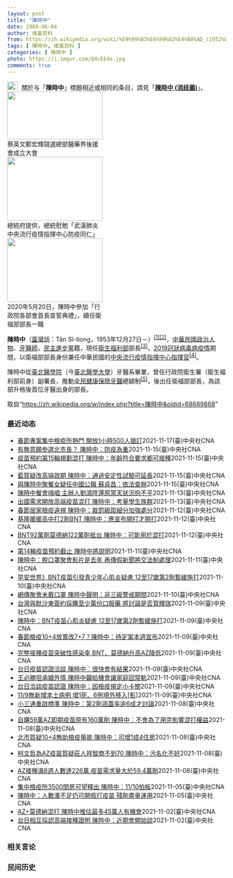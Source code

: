 ```yaml
---
layout: post
title: "陳時中"
date: 1989-06-04
author: 维基百科
from: https://zh.wikipedia.org/wiki/%E9%99%B3%E6%99%82%E4%B8%AD_(1952%E5%B9%B4)
tags: [ 陳時中, 维基百科 ]
categories: [ 陳時中 ]
photo: https://i.imgur.com/Q4cEE4e.jpg
comments: true
---
```

<div class="mw-parser-output"><div id="noteTA-54dafe5e" class="noteTA"><div class="noteTA-group"><div data-noteta-group-source="module" data-noteta-group="Medicine"></div></div></div>
<div role="note" class="hatnote navigation-not-searchable"><a href="/wiki/Wikipedia:%E6%B6%88%E6%AD%A7%E4%B9%89" title="Wikipedia:消歧义"><img alt="Disambig gray.svg" src="//upload.wikimedia.org/wikipedia/commons/thumb/5/5f/Disambig_gray.svg/25px-Disambig_gray.svg.png" decoding="async" width="25" height="19" srcset="//upload.wikimedia.org/wikipedia/commons/thumb/5/5f/Disambig_gray.svg/38px-Disambig_gray.svg.png 1.5x, //upload.wikimedia.org/wikipedia/commons/thumb/5/5f/Disambig_gray.svg/50px-Disambig_gray.svg.png 2x" data-file-width="220" data-file-height="168"></a><style data-mw-deduplicate="TemplateStyles:r67269465">.mw-parser-output .ifmobile>.mobile:nth-child(2n){display:none}</style><span class="ifmobile"><span class="nomobile">&nbsp;&nbsp;</span><span class="mobile"></span></span>關於与「<b>陳時中</b>」標題相近或相同的条目，請見「<b><a href="/wiki/%E9%99%B3%E6%99%82%E4%B8%AD_(%E6%B6%88%E6%AD%A7%E7%BE%A9)" class="mw-disambig" title="陳時中 (消歧義)">陳時中 (消歧義)</a></b>」。</div>

<div class="thumb tright"><div class="thumbinner" style="width:222px;"><a href="/wiki/File:%E9%84%AD%E5%AE%8F%E8%BC%9D%E8%88%87%E9%86%AB%E6%94%BF%E4%BA%BA%E5%A3%AB%E5%90%88%E7%85%A7.jpg" class="image"><img alt="" src="//upload.wikimedia.org/wikipedia/commons/thumb/e/e0/%E9%84%AD%E5%AE%8F%E8%BC%9D%E8%88%87%E9%86%AB%E6%94%BF%E4%BA%BA%E5%A3%AB%E5%90%88%E7%85%A7.jpg/220px-%E9%84%AD%E5%AE%8F%E8%BC%9D%E8%88%87%E9%86%AB%E6%94%BF%E4%BA%BA%E5%A3%AB%E5%90%88%E7%85%A7.jpg" decoding="async" width="220" height="110" class="thumbimage" srcset="//upload.wikimedia.org/wikipedia/commons/thumb/e/e0/%E9%84%AD%E5%AE%8F%E8%BC%9D%E8%88%87%E9%86%AB%E6%94%BF%E4%BA%BA%E5%A3%AB%E5%90%88%E7%85%A7.jpg/330px-%E9%84%AD%E5%AE%8F%E8%BC%9D%E8%88%87%E9%86%AB%E6%94%BF%E4%BA%BA%E5%A3%AB%E5%90%88%E7%85%A7.jpg 1.5x, //upload.wikimedia.org/wikipedia/commons/thumb/e/e0/%E9%84%AD%E5%AE%8F%E8%BC%9D%E8%88%87%E9%86%AB%E6%94%BF%E4%BA%BA%E5%A3%AB%E5%90%88%E7%85%A7.jpg/440px-%E9%84%AD%E5%AE%8F%E8%BC%9D%E8%88%87%E9%86%AB%E6%94%BF%E4%BA%BA%E5%A3%AB%E5%90%88%E7%85%A7.jpg 2x" data-file-width="4160" data-file-height="2080"></a>  <div class="thumbcaption"><div class="magnify"><a href="/wiki/File:%E9%84%AD%E5%AE%8F%E8%BC%9D%E8%88%87%E9%86%AB%E6%94%BF%E4%BA%BA%E5%A3%AB%E5%90%88%E7%85%A7.jpg" class="internal" title="放大"></a></div>蔡英文鄭宏輝競選總部醫藥界後援會成立大會</div></div></div>
<div class="thumb tright"><div class="thumbinner" style="width:222px;"><a href="/wiki/File:02.07_%E7%B8%BD%E7%B5%B1%E6%85%B0%E5%8B%89%E3%80%8C%E5%9A%B4%E9%87%8D%E7%89%B9%E6%AE%8A%E5%82%B3%E6%9F%93%E6%80%A7%E8%82%BA%E7%82%8E%E4%B8%AD%E5%A4%AE%E6%B5%81%E8%A1%8C%E7%96%AB%E6%83%85%E6%8C%87%E6%8F%AE%E4%B8%AD%E5%BF%83%E9%98%B2%E7%96%AB%E5%90%8C%E4%BB%81%E3%80%8D_(49500116692).jpg" class="image"><img alt="" src="//upload.wikimedia.org/wikipedia/commons/thumb/9/95/02.07_%E7%B8%BD%E7%B5%B1%E6%85%B0%E5%8B%89%E3%80%8C%E5%9A%B4%E9%87%8D%E7%89%B9%E6%AE%8A%E5%82%B3%E6%9F%93%E6%80%A7%E8%82%BA%E7%82%8E%E4%B8%AD%E5%A4%AE%E6%B5%81%E8%A1%8C%E7%96%AB%E6%83%85%E6%8C%87%E6%8F%AE%E4%B8%AD%E5%BF%83%E9%98%B2%E7%96%AB%E5%90%8C%E4%BB%81%E3%80%8D_%2849500116692%29.jpg/220px-02.07_%E7%B8%BD%E7%B5%B1%E6%85%B0%E5%8B%89%E3%80%8C%E5%9A%B4%E9%87%8D%E7%89%B9%E6%AE%8A%E5%82%B3%E6%9F%93%E6%80%A7%E8%82%BA%E7%82%8E%E4%B8%AD%E5%A4%AE%E6%B5%81%E8%A1%8C%E7%96%AB%E6%83%85%E6%8C%87%E6%8F%AE%E4%B8%AD%E5%BF%83%E9%98%B2%E7%96%AB%E5%90%8C%E4%BB%81%E3%80%8D_%2849500116692%29.jpg" decoding="async" width="220" height="147" class="thumbimage" srcset="//upload.wikimedia.org/wikipedia/commons/thumb/9/95/02.07_%E7%B8%BD%E7%B5%B1%E6%85%B0%E5%8B%89%E3%80%8C%E5%9A%B4%E9%87%8D%E7%89%B9%E6%AE%8A%E5%82%B3%E6%9F%93%E6%80%A7%E8%82%BA%E7%82%8E%E4%B8%AD%E5%A4%AE%E6%B5%81%E8%A1%8C%E7%96%AB%E6%83%85%E6%8C%87%E6%8F%AE%E4%B8%AD%E5%BF%83%E9%98%B2%E7%96%AB%E5%90%8C%E4%BB%81%E3%80%8D_%2849500116692%29.jpg/330px-02.07_%E7%B8%BD%E7%B5%B1%E6%85%B0%E5%8B%89%E3%80%8C%E5%9A%B4%E9%87%8D%E7%89%B9%E6%AE%8A%E5%82%B3%E6%9F%93%E6%80%A7%E8%82%BA%E7%82%8E%E4%B8%AD%E5%A4%AE%E6%B5%81%E8%A1%8C%E7%96%AB%E6%83%85%E6%8C%87%E6%8F%AE%E4%B8%AD%E5%BF%83%E9%98%B2%E7%96%AB%E5%90%8C%E4%BB%81%E3%80%8D_%2849500116692%29.jpg 1.5x, //upload.wikimedia.org/wikipedia/commons/thumb/9/95/02.07_%E7%B8%BD%E7%B5%B1%E6%85%B0%E5%8B%89%E3%80%8C%E5%9A%B4%E9%87%8D%E7%89%B9%E6%AE%8A%E5%82%B3%E6%9F%93%E6%80%A7%E8%82%BA%E7%82%8E%E4%B8%AD%E5%A4%AE%E6%B5%81%E8%A1%8C%E7%96%AB%E6%83%85%E6%8C%87%E6%8F%AE%E4%B8%AD%E5%BF%83%E9%98%B2%E7%96%AB%E5%90%8C%E4%BB%81%E3%80%8D_%2849500116692%29.jpg/440px-02.07_%E7%B8%BD%E7%B5%B1%E6%85%B0%E5%8B%89%E3%80%8C%E5%9A%B4%E9%87%8D%E7%89%B9%E6%AE%8A%E5%82%B3%E6%9F%93%E6%80%A7%E8%82%BA%E7%82%8E%E4%B8%AD%E5%A4%AE%E6%B5%81%E8%A1%8C%E7%96%AB%E6%83%85%E6%8C%87%E6%8F%AE%E4%B8%AD%E5%BF%83%E9%98%B2%E7%96%AB%E5%90%8C%E4%BB%81%E3%80%8D_%2849500116692%29.jpg 2x" data-file-width="2048" data-file-height="1365"></a>  <div class="thumbcaption"><div class="magnify"><a href="/wiki/File:02.07_%E7%B8%BD%E7%B5%B1%E6%85%B0%E5%8B%89%E3%80%8C%E5%9A%B4%E9%87%8D%E7%89%B9%E6%AE%8A%E5%82%B3%E6%9F%93%E6%80%A7%E8%82%BA%E7%82%8E%E4%B8%AD%E5%A4%AE%E6%B5%81%E8%A1%8C%E7%96%AB%E6%83%85%E6%8C%87%E6%8F%AE%E4%B8%AD%E5%BF%83%E9%98%B2%E7%96%AB%E5%90%8C%E4%BB%81%E3%80%8D_(49500116692).jpg" class="internal" title="放大"></a></div>總統府提供，總統慰勉「武漢肺炎中央流行疫情指揮中心防疫同仁」</div></div></div>
<div class="thumb tright"><div class="thumbinner" style="width:222px;"><a href="/wiki/File:05.20_%E7%B8%BD%E7%B5%B1%E4%B8%BB%E6%8C%81%E3%80%8C%E8%A1%8C%E6%94%BF%E9%99%A2%E5%89%AF%E9%99%A2%E9%95%B7%E6%9A%A8%E5%90%84%E9%83%A8%E6%9C%83%E9%A6%96%E9%95%B7%E5%AE%A3%E8%AA%93%E5%85%B8%E7%A6%AE%E3%80%8D-%E9%99%B3%E6%99%82%E4%B8%AD.jpg" class="image"><img alt="" src="//upload.wikimedia.org/wikipedia/commons/thumb/a/aa/05.20_%E7%B8%BD%E7%B5%B1%E4%B8%BB%E6%8C%81%E3%80%8C%E8%A1%8C%E6%94%BF%E9%99%A2%E5%89%AF%E9%99%A2%E9%95%B7%E6%9A%A8%E5%90%84%E9%83%A8%E6%9C%83%E9%A6%96%E9%95%B7%E5%AE%A3%E8%AA%93%E5%85%B8%E7%A6%AE%E3%80%8D-%E9%99%B3%E6%99%82%E4%B8%AD.jpg/220px-05.20_%E7%B8%BD%E7%B5%B1%E4%B8%BB%E6%8C%81%E3%80%8C%E8%A1%8C%E6%94%BF%E9%99%A2%E5%89%AF%E9%99%A2%E9%95%B7%E6%9A%A8%E5%90%84%E9%83%A8%E6%9C%83%E9%A6%96%E9%95%B7%E5%AE%A3%E8%AA%93%E5%85%B8%E7%A6%AE%E3%80%8D-%E9%99%B3%E6%99%82%E4%B8%AD.jpg" decoding="async" width="220" height="147" class="thumbimage" srcset="//upload.wikimedia.org/wikipedia/commons/thumb/a/aa/05.20_%E7%B8%BD%E7%B5%B1%E4%B8%BB%E6%8C%81%E3%80%8C%E8%A1%8C%E6%94%BF%E9%99%A2%E5%89%AF%E9%99%A2%E9%95%B7%E6%9A%A8%E5%90%84%E9%83%A8%E6%9C%83%E9%A6%96%E9%95%B7%E5%AE%A3%E8%AA%93%E5%85%B8%E7%A6%AE%E3%80%8D-%E9%99%B3%E6%99%82%E4%B8%AD.jpg/330px-05.20_%E7%B8%BD%E7%B5%B1%E4%B8%BB%E6%8C%81%E3%80%8C%E8%A1%8C%E6%94%BF%E9%99%A2%E5%89%AF%E9%99%A2%E9%95%B7%E6%9A%A8%E5%90%84%E9%83%A8%E6%9C%83%E9%A6%96%E9%95%B7%E5%AE%A3%E8%AA%93%E5%85%B8%E7%A6%AE%E3%80%8D-%E9%99%B3%E6%99%82%E4%B8%AD.jpg 1.5x, //upload.wikimedia.org/wikipedia/commons/thumb/a/aa/05.20_%E7%B8%BD%E7%B5%B1%E4%B8%BB%E6%8C%81%E3%80%8C%E8%A1%8C%E6%94%BF%E9%99%A2%E5%89%AF%E9%99%A2%E9%95%B7%E6%9A%A8%E5%90%84%E9%83%A8%E6%9C%83%E9%A6%96%E9%95%B7%E5%AE%A3%E8%AA%93%E5%85%B8%E7%A6%AE%E3%80%8D-%E9%99%B3%E6%99%82%E4%B8%AD.jpg/440px-05.20_%E7%B8%BD%E7%B5%B1%E4%B8%BB%E6%8C%81%E3%80%8C%E8%A1%8C%E6%94%BF%E9%99%A2%E5%89%AF%E9%99%A2%E9%95%B7%E6%9A%A8%E5%90%84%E9%83%A8%E6%9C%83%E9%A6%96%E9%95%B7%E5%AE%A3%E8%AA%93%E5%85%B8%E7%A6%AE%E3%80%8D-%E9%99%B3%E6%99%82%E4%B8%AD.jpg 2x" data-file-width="2508" data-file-height="1672"></a>  <div class="thumbcaption"><div class="magnify"><a href="/wiki/File:05.20_%E7%B8%BD%E7%B5%B1%E4%B8%BB%E6%8C%81%E3%80%8C%E8%A1%8C%E6%94%BF%E9%99%A2%E5%89%AF%E9%99%A2%E9%95%B7%E6%9A%A8%E5%90%84%E9%83%A8%E6%9C%83%E9%A6%96%E9%95%B7%E5%AE%A3%E8%AA%93%E5%85%B8%E7%A6%AE%E3%80%8D-%E9%99%B3%E6%99%82%E4%B8%AD.jpg" class="internal" title="放大"></a></div>2020年5月20日，陳時中參加「行政院各部會首長宣誓典禮」，續任衛福部部長一職</div></div></div>
<p><b>陳時中</b>（<a href="/wiki/%E8%87%BA%E7%81%A3%E8%A9%B1" title="臺灣話">臺灣話</a>：<span lang="nan"><style data-mw-deduplicate="TemplateStyles:r58929728">.mw-parser-output .sans-serif{font-family:-apple-system,BlinkMacSystemFont,"Segoe UI",Roboto,Lato,"Helvetica Neue",Helvetica,Arial,sans-serif}</style><span class="sans-serif"><span lang="nan">Tân Sî-tiong</span></span></span>，1953年12月27日<span class="useeditintro" title="Template:BLP editintro">－</span>）<sup id="cite_ref-1" class="reference"><a href="#cite_note-1">[1]</a></sup><sup id="cite_ref-2" class="reference"><a href="#cite_note-2">[2]</a></sup>，<a href="/wiki/%E4%B8%AD%E8%8F%AF%E6%B0%91%E5%9C%8B" title="中華民國">中華民國</a><a href="/wiki/%E6%94%BF%E6%B2%BB%E4%BA%BA%E7%89%A9" title="政治人物">政治人物</a>、<a href="/wiki/%E7%89%99%E9%86%AB%E5%B8%AB" class="mw-redirect" title="牙醫師">牙醫師</a>，<a href="/wiki/%E6%B0%91%E4%B8%BB%E9%80%B2%E6%AD%A5%E9%BB%A8" title="民主進步黨">民主進步黨</a>籍，現任<a href="/wiki/%E4%B8%AD%E8%8F%AF%E6%B0%91%E5%9C%8B%E8%A1%9B%E7%94%9F%E7%A6%8F%E5%88%A9%E9%83%A8" title="中華民國衛生福利部">衛生福利部</a>部長<sup id="cite_ref-3" class="reference"><a href="#cite_note-3">[3]</a></sup>，<a href="/wiki/2019%E5%86%A0%E7%8B%80%E7%97%85%E6%AF%92%E7%97%85%E8%87%BA%E7%81%A3%E7%96%AB%E6%83%85" title="2019冠狀病毒病臺灣疫情">2019冠狀病毒病疫情</a>期間，以衛福部部長身份兼任中華民國的<a href="/wiki/%E5%9C%8B%E5%AE%B6%E8%A1%9B%E7%94%9F%E6%8C%87%E6%8F%AE%E4%B8%AD%E5%BF%83%E4%B8%AD%E5%A4%AE%E6%B5%81%E8%A1%8C%E7%96%AB%E6%83%85%E6%8C%87%E6%8F%AE%E4%B8%AD%E5%BF%83" title="國家衛生指揮中心中央流行疫情指揮中心">中央流行疫情指揮中心</a><a href="/wiki/%E6%8C%87%E6%8F%AE%E5%AE%98" title="指揮官">指揮官</a><sup id="cite_ref-4" class="reference"><a href="#cite_note-4">[4]</a></sup>。
</p><p>陳時中從<a href="/wiki/%E8%87%BA%E5%8C%97%E9%86%AB%E5%AD%B8%E9%99%A2" class="mw-redirect" title="臺北醫學院">臺北醫學院</a>（今<a href="/wiki/%E8%87%BA%E5%8C%97%E9%86%AB%E5%AD%B8%E5%A4%A7%E5%AD%B8" title="臺北醫學大學">臺北醫學大學</a>）牙醫系畢業，曾任行政院衛生署（衛生福利部前身）副署長，推動<a href="/wiki/%E5%85%A8%E6%B0%91%E5%81%A5%E5%BA%B7%E4%BF%9D%E9%9A%AA" title="全民健康保險">全民健康保險</a><a href="/wiki/%E7%89%99%E9%86%AB" title="牙醫">牙醫</a>總額制<sup id="cite_ref-5" class="reference"><a href="#cite_note-5">[5]</a></sup>，後出任衛福部部長，為該部升格後首位牙醫出身的部長。
</p>
</div><noscript><img src="//zh.wikipedia.org/wiki/Special:CentralAutoLogin/start?type=1x1" alt="" title="" width="1" height="1" style="border: none; position: absolute;"></noscript>
<div class="printfooter">取自“<a dir="ltr" href="https://zh.wikipedia.org/w/index.php?title=陳時中&amp;oldid=68689868">https://zh.wikipedia.org/w/index.php?title=陳時中&amp;oldid=68689868</a>”</div><div id="recent-news"><h3>最近动态</h3><ul><li><a href="https://nodebe4.github.io/waimei/2021-11-17/%E6%98%A5%E7%AF%80%E5%B0%88%E6%A1%88%E9%9B%86%E4%B8%AD%E6%AA%A2%E7%96%AB%E6%89%80%E7%86%B1%E9%96%80-%E9%96%8B%E6%94%BE1%E5%B0%8F%E6%99%82500%E4%BA%BA%E6%90%B6%E8%A8%82" title="春節專案集中檢疫所熱門 開放1小時500人搶訂—— 中央流行疫情指揮中心釋出3600間的集中檢疫所房間供「7+7」春節專案訂房，指揮官陳時中17日表示，開放訂房1小時，約500人預訂。圖為新北烏...">春節專案集中檢疫所熱門 開放1小時500人搶訂</a><time>2021-11-17</time><a class="tag">(臺)中央社CNA</a></li>
<li><a href="https://nodebe4.github.io/waimei/2021-11-15/%E6%9C%89%E7%84%A1%E6%84%8F%E9%A1%98%E5%8F%83%E9%81%B8%E5%8C%97%E5%B8%82%E9%95%B7-%E9%99%B3%E6%99%82%E4%B8%AD-%E9%98%B2%E7%96%AB%E7%82%BA%E9%87%8D" title="有無意願參選北市長？ 陳時中：防疫為重—— 國民黨立委吳斯懷16日詢問衛生福利部長陳時中（圖）有沒有意願參選台北市長？陳時中對此答覆，「防疫為重」。（中央社檔案照片） （中央社記者范正祥台北16...">有無意願參選北市長？ 陳時中：防疫為重</a><time>2021-11-15</time><a class="tag">(臺)中央社CNA</a></li>
<li><a href="https://nodebe4.github.io/waimei/2021-11-15/%E7%96%AB%E8%8B%97%E9%A0%90%E7%B4%84%E7%AC%AC15%E8%BC%AA%E8%A6%8F%E5%8A%83%E6%B7%B7%E6%89%93-%E9%99%B3%E6%99%82%E4%B8%AD-%E5%B9%B4%E9%BD%A1%E7%AC%A6%E5%90%88%E8%A6%81%E6%B1%82%E9%83%BD%E5%8F%AF%E6%8E%A5%E7%A8%AE" title="疫苗預約第15輪規劃混打 陳時中：年齡符合要求都可接種—— 衛福部長陳時中16日說，第15輪COVID-19疫苗的混打規劃劑量還需再精算，但只要符合疫苗本身所要求的年齡，都可以施打。圖為高捷美麗...">疫苗預約第15輪規劃混打 陳時中：年齡符合要求都可接種</a><time>2021-11-15</time><a class="tag">(臺)中央社CNA</a></li>
<li><a href="https://nodebe4.github.io/waimei/2021-11-15/%E8%97%8D%E8%B3%AA%E7%96%91%E6%94%B9%E9%AB%98%E7%AB%AF%E6%95%88%E6%9C%9F-%E9%99%B3%E6%99%82%E4%B8%AD-%E9%80%9A%E9%81%8E%E5%AE%89%E5%AE%9A%E6%80%A7%E8%A9%A6%E9%A9%97%E5%8F%AF%E5%BB%B6%E9%95%B7" title="藍質疑改高端效期 陳時中：通過安定性試驗可延長—— 國民黨立法院黨團總召費鴻泰等人質疑高端疫苗效期隨衛福部說改就改，衛福部長陳時中15日對此回應，「安定性試驗如果通過，（效期）就可以延長」。（中...">藍質疑改高端效期 陳時中：通過安定性試驗可延長</a><time>2021-11-15</time><a class="tag">(臺)中央社CNA</a></li>
<li><a href="https://nodebe4.github.io/waimei/2021-11-15/%E8%88%87%E9%99%B3%E6%99%82%E4%B8%AD%E8%81%9A%E9%A4%90%E5%A5%B3%E7%96%91%E4%BB%BB%E4%B8%AD%E5%9C%8B%E5%85%AC%E8%81%B7-%E8%98%87%E8%B2%9E%E6%98%8C-%E4%BE%9D%E6%B3%95%E6%9F%A5%E8%BE%A6" title="與陳時中聚餐女疑任中國公職 蘇貞昌：依法查辦—— （中央社記者陳俊華台北15日電）媒體報導，與衛福部長陳時中同行唱歌的女子陳曉蓁，是福建平潭招商局副局長。行政院長蘇貞昌今天說，其中是否有人在中國...">與陳時中聚餐女疑任中國公職  蘇貞昌：依法查辦</a><time>2021-11-15</time><a class="tag">(臺)中央社CNA</a></li>
<li><a href="https://nodebe4.github.io/waimei/2021-11-13/%E9%99%B3%E6%99%82%E4%B8%AD%E9%A4%90%E6%9C%83%E5%97%A8%E5%94%B1-%E4%B8%BB%E8%BE%A6%E4%BA%BA%E5%8A%89%E9%B4%BB%E9%99%9E%E9%82%84%E5%8E%9F%E7%95%B6%E5%A4%A9%E7%8B%80%E6%B3%81%E6%8A%B1%E4%B8%8D%E5%B9%B3" title="陳時中餐會嗨唱 主辦人劉鴻陞還原當天狀況抱不平—— （中央社記者洪學廣高雄13日電）網路流傳疫情指揮中心指揮官陳時中餐會嗨唱影片。餐會活動主辦人義守大學教授劉鴻陞還原當天狀況替陳時中抱不平，他說...">陳時中餐會嗨唱 主辦人劉鴻陞還原當天狀況抱不平</a><time>2021-11-13</time><a class="tag">(臺)中央社CNA</a></li>
<li><a href="https://nodebe4.github.io/waimei/2021-11-13/%E5%87%BA%E5%9C%8B%E9%9C%80%E6%B1%82%E9%96%8B%E6%94%BE%E9%AB%98%E7%AB%AF%E7%96%AB%E8%8B%97%E6%B7%B7%E6%89%93-%E9%99%B3%E6%99%82%E4%B8%AD-%E8%80%83%E9%87%8F%E5%AD%B8%E7%94%9F%E6%97%8F%E7%BE%A4" title="出國需求開放高端疫苗混打 陳時中：考量學生族群—— 指揮中心開放有出國需求、打高端疫苗者，可混打他牌疫苗。指揮官陳時中13日說，是考量出國求學的年輕族群。（中央社檔案照片） （中央社記者江慧珺台...">出國需求開放高端疫苗混打 陳時中：考量學生族群</a><time>2021-11-13</time><a class="tag">(臺)中央社CNA</a></li>
<li><a href="https://nodebe4.github.io/waimei/2021-11-12/%E6%98%A5%E7%AF%80%E5%B1%85%E5%AE%B6%E6%AA%A2%E7%96%AB%E9%81%95%E8%A6%8F-%E9%99%B3%E6%99%82%E4%B8%AD-%E8%A3%81%E7%BD%B0%E7%B4%9A%E8%B7%9D%E7%B4%B0%E5%88%86%E5%8A%A0%E5%BC%B7%E8%99%95%E5%88%86" title="春節居家檢疫違規 陳時中：裁罰級距細分加強處分—— （中央社記者江慧珺台北13日電）中央流行疫情指揮中心放寬春節檢疫措施，後4天或後7天可採居家檢疫。指揮中心指揮官陳時中今天說，若違反居家檢疫規...">春節居家檢疫違規 陳時中：裁罰級距細分加強處分</a><time>2021-11-12</time><a class="tag">(臺)中央社CNA</a></li>
<li><a href="https://nodebe4.github.io/waimei/2021-11-12/%E5%9F%BA%E9%9A%86%E6%9A%96%E6%9A%96%E9%AB%98%E4%B8%AD%E6%89%932%E5%8A%91BNT-%E9%99%B3%E6%99%82%E4%B8%AD-%E6%87%89%E5%AE%A3%E5%B8%83%E9%96%8B%E6%89%93%E6%89%8D%E9%96%8B%E6%89%93" title="基隆暖暖高中打2劑BNT 陳時中：應宣布開打才開打—— 基隆市暖暖高中為400多名學生接種第2劑BNT疫苗，指揮官陳時中12日表示，指揮中心對青少年接種第2劑疫苗是抱持「宣布開打才開打」的態度。...">基隆暖暖高中打2劑BNT 陳時中：應宣布開打才開打</a><time>2021-11-12</time><a class="tag">(臺)中央社CNA</a></li>
<li><a href="https://nodebe4.github.io/waimei/2021-11-12/BNT92%E8%90%AC%E5%8A%91%E8%8E%AB%E5%BE%B7%E7%B4%8D122%E8%90%AC%E5%8A%91%E6%8A%B5%E5%8F%B0-%E9%99%B3%E6%99%82%E4%B8%AD-%E5%8F%AF%E8%83%BD%E7%94%A8%E6%96%BC%E6%B7%B7%E6%89%93" title="BNT92萬劑莫德納122萬劑抵台 陳時中：可能用於混打—— 民間捐贈的BNT疫苗92.66萬劑及台灣自購的莫德納疫苗12日相繼抵台，指揮官陳時中表示，有可能用於開放混打。（中央社檔案照片） （...">BNT92萬劑莫德納122萬劑抵台 陳時中：可能用於混打</a><time>2021-11-12</time><a class="tag">(臺)中央社CNA</a></li>
<li><a href="https://nodebe4.github.io/waimei/2021-11-11/%E7%AC%AC14%E8%BC%AA%E7%96%AB%E8%8B%97%E9%A0%90%E7%B4%84%E6%88%AA%E6%AD%A2-%E9%99%B3%E6%99%82%E4%B8%AD%E5%B0%87%E8%AA%AA%E6%98%8E" title="第14輪疫苗預約截止 陳時中將說明—— （中央社記者江慧珺台北12日電）COVID-19疫苗持續接種，第12批BNT疫苗今天上午運抵台灣，而第14輪疫苗預約將於中午截止，指揮中心指揮官陳時中下午...">第14輪疫苗預約截止 陳時中將說明</a><time>2021-11-11</time><a class="tag">(臺)中央社CNA</a></li>
<li><a href="https://nodebe4.github.io/waimei/2021-11-11/%E9%99%B3%E6%99%82%E4%B8%AD-%E8%84%AB%E5%8F%A3%E7%BD%A9%E8%81%9A%E6%9C%83%E5%BD%B1%E7%89%87%E6%98%AF%E5%8E%BB%E5%B9%B4-%E5%86%8D%E5%82%B3%E5%81%87%E6%96%B0%E8%81%9E%E5%B0%87%E4%BA%A4%E6%B3%95%E5%88%B6%E8%99%95%E7%90%86" title="陳時中：脫口罩聚會影片是去年 再傳假新聞將交法制處理—— （中央社記者陳婕翎、江慧珺台北11日電）疫情指揮中心指揮官陳時中去年參加私人聚會影片，昨晚在網路瘋傳並指他在三級警戒時期違禁聚會，他今天...">陳時中：脫口罩聚會影片是去年 再傳假新聞將交法制處理</a><time>2021-11-11</time><a class="tag">(臺)中央社CNA</a></li>
<li><a href="https://nodebe4.github.io/waimei/2021-11-10/%E6%97%A9%E5%AE%89%E4%B8%96%E7%95%8C-BNT%E7%96%AB%E8%8B%97%E5%BC%95%E7%99%BC%E9%9D%92%E5%B0%91%E5%B9%B4%E5%BF%83%E8%82%8C%E7%82%8E%E7%96%91%E6%85%AE-12%E8%87%B317%E6%AD%B2%E7%AC%AC2%E5%8A%91%E6%9A%AB%E7%B7%A9%E6%96%BD%E6%89%93" title="早安世界》BNT疫苗引發青少年心肌炎疑慮 12至17歲第2劑暫緩施打—— 疫情指揮官陳時中10日宣布，12至17歲青少年暫緩施打BNT第2劑疫苗，將再觀察2週，並檢視先前心肌炎個案。（中央社檔案...">早安世界》BNT疫苗引發青少年心肌炎疑慮 12至17歲第2劑暫緩施打</a><time>2021-11-10</time><a class="tag">(臺)中央社CNA</a></li>
<li><a href="https://nodebe4.github.io/waimei/2021-11-10/%E7%B6%B2%E5%82%B3%E8%81%9A%E6%9C%83%E6%9C%AA%E6%88%B4%E5%8F%A3%E7%BD%A9-%E9%99%B3%E6%99%82%E4%B8%AD%E8%81%B2%E6%98%8E-%E9%9D%9E%E4%B8%89%E7%B4%9A%E8%AD%A6%E6%88%92%E6%9C%9F%E9%96%93" title="網傳聚會未戴口罩 陳時中聲明：非三級警戒期間—— （中央社記者江慧珺台北10日電）今天晚間網路流傳衛福部長陳時中參加聚會影片，片中陳時中未戴口罩高歌飲酒引發質疑。陳時中晚間發表聲明鄭重澄清，聚會...">網傳聚會未戴口罩 陳時中聲明：非三級警戒期間</a><time>2021-11-10</time><a class="tag">(臺)中央社CNA</a></li>
<li><a href="https://nodebe4.github.io/waimei/2021-11-09/%E5%8F%B0%E7%81%A3%E8%88%87%E9%BB%98%E6%B2%99%E6%9D%B1%E7%B0%BD%E7%B4%84%E6%8E%A1%E8%B3%BC%E8%87%B3%E5%B0%91%E8%90%AC%E4%BB%BD%E5%8F%A3%E6%9C%8D%E8%97%A5-%E5%B0%87%E8%A8%8E%E8%AB%96%E6%98%AF%E5%90%A6%E8%B2%B7%E8%BC%9D%E7%91%9E" title="台灣與默沙東簽約採購至少萬份口服藥 將討論是否買輝瑞—— 疫情指揮中心指揮官陳時中透露，默沙東口服藥採購已完成簽約；輝瑞口服藥本週也會向專家報告，若獲認可也會採購。（圖取自默沙東集團網頁merc...">台灣與默沙東簽約採購至少萬份口服藥 將討論是否買輝瑞</a><time>2021-11-09</time><a class="tag">(臺)中央社CNA</a></li>
<li><a href="https://nodebe4.github.io/waimei/2021-11-09/%E9%99%B3%E6%99%82%E4%B8%AD-BNT%E7%96%AB%E8%8B%97%E5%BF%83%E8%82%8C%E7%82%8E%E7%96%91%E6%85%AE-12%E8%87%B317%E6%AD%B2%E7%AC%AC2%E5%8A%91%E6%9A%AB%E7%B7%A9%E6%96%BD%E6%89%93" title="陳時中：BNT疫苗心肌炎疑慮 12至17歲第2劑暫緩施打—— 指揮中心指揮官陳時中說，專家決定12至17歲青少年暫緩施打BNT第2劑疫苗，將再觀察2週，並檢視先前心肌炎個案。（中央社檔案照片） ...">陳時中：BNT疫苗心肌炎疑慮 12至17歲第2劑暫緩施打</a><time>2021-11-09</time><a class="tag">(臺)中央社CNA</a></li>
<li><a href="https://nodebe4.github.io/waimei/2021-11-09/%E6%98%A5%E7%AF%80%E6%AA%A2%E7%96%AB10+4%E6%94%BE%E5%AF%AC%E6%94%B97+7-%E9%99%B3%E6%99%82%E4%B8%AD-%E5%BE%85%E5%AE%9A%E6%A1%88%E6%9C%AC%E9%80%B1%E5%AE%A3%E5%B8%83" title="春節檢疫10+4放寬改7+7？陳時中：待定案本週宣布—— 春節返台檢疫措施擬再放寬，傳可能從「10加4」改為「7加7」方案。圖為桃園機場檢疫處。（中央社檔案照片） （中央社記者江慧珺台北10日電...">春節檢疫10+4放寬改7+7？陳時中：待定案本週宣布</a><time>2021-11-09</time><a class="tag">(臺)中央社CNA</a></li>
<li><a href="https://nodebe4.github.io/waimei/2021-11-09/%E5%AE%8C%E6%95%B4%E6%8E%A5%E7%A8%AE%E7%96%AB%E8%8B%97%E7%AA%81%E7%A0%B4%E6%80%A7%E6%84%9F%E6%9F%93%E7%8E%87-BNT-%E8%8E%AB%E5%BE%B7%E7%B4%8D%E5%8D%87%E9%AB%98AZ%E9%99%8D%E4%BD%8E" title="完整接種疫苗突破性感染率 BNT、莫德納升高AZ降低—— （中央社記者江慧珺台北10日電）接種COVID-19疫苗，仍可能突破性感染。衛福部長陳時中今天表示，從境外移入個案分析，最近1個月BNT...">完整接種疫苗突破性感染率 BNT、莫德納升高AZ降低</a><time>2021-11-09</time><a class="tag">(臺)中央社CNA</a></li>
<li><a href="https://nodebe4.github.io/waimei/2021-11-09/%E5%8F%B0%E6%97%A5%E7%96%AB%E8%8B%97%E8%AA%8D%E8%AD%89%E6%B4%BD%E8%AB%87-%E9%99%B3%E6%99%82%E4%B8%AD-%E5%BE%88%E5%BF%AB%E6%9C%83%E6%9C%89%E7%B5%90%E6%9E%9C" title="台日疫苗認證洽談 陳時中：很快會有結果—— 台日正在洽談相互認證疫苗證明，指揮中心指揮官陳時中10日說，雙方正就紙本內容洽談中，應該很快會有結果。圖為疫苗接種紀錄卡。（中央社檔案照片） （中央社...">台日疫苗認證洽談 陳時中：很快會有結果</a><time>2021-11-09</time><a class="tag">(臺)中央社CNA</a></li>
<li><a href="https://nodebe4.github.io/waimei/2021-11-09/%E7%8E%8B%E5%BF%85%E5%8B%9D%E5%9D%A6%E6%89%BF%E5%A9%9A%E5%A4%96%E6%83%85-%E9%99%B3%E6%99%82%E4%B8%AD%E7%B1%B2%E7%B5%A6%E6%A9%9F%E6%9C%83%E8%AE%93%E5%AE%B6%E5%BA%AD%E5%9B%9E%E5%B8%B8%E8%BB%8C" title="王必勝坦承婚外情 陳時中籲給機會讓家庭回常軌—— 中央流行疫情指揮中心醫療應變組副組長王必勝陷婚外情風波。（中央社檔案照片） （中央社記者江慧珺台北10日電）中央流行疫情指揮中心醫療應變組副組長...">王必勝坦承婚外情 陳時中籲給機會讓家庭回常軌</a><time>2021-11-09</time><a class="tag">(臺)中央社CNA</a></li>
<li><a href="https://nodebe4.github.io/waimei/2021-11-09/%E5%8F%B0%E6%97%A5%E6%B4%BD%E8%AB%87%E7%96%AB%E8%8B%97%E8%AA%8D%E8%AD%89-%E9%99%B3%E6%99%82%E4%B8%AD-%E5%9B%A0%E6%AA%A2%E7%96%AB%E8%A6%8F%E5%AE%9A%E5%B0%8F%E5%8D%A1%E9%97%9C" title="台日洽談疫苗認證 陳時中：因檢疫規定小卡關—— （中央社記者張茗喧、江慧珺台北9日電）指揮中心指揮官陳時中今天透露，台日正在洽談相互認證疫苗證明，由於兩國疫情略有不同，日方希望檢疫規定對等較難達...">台日洽談疫苗認證  陳時中：因檢疫規定小卡關</a><time>2021-11-09</time><a class="tag">(臺)中央社CNA</a></li>
<li><a href="https://nodebe4.github.io/waimei/2021-11-09/11-9%E7%84%A1%E6%96%B0%E5%A2%9E%E6%9C%AC%E5%9C%9F%E7%97%85%E4%BE%8B-%E5%A2%9E1%E6%AD%BB-6%E4%BE%8B%E5%A2%83%E5%A4%96%E7%A7%BB%E5%85%A5-%E5%BD%B1" title="11/9無新增本土病例 增1死、6例境外移入[影]—— 中央流行疫情指揮中心指揮官陳時中宣布，9日新增6例境外移入病例。（中央社檔案照片） （中央社記者張茗喧、江慧珺台北9日電）中央流行疫情指揮...">11/9無新增本土病例 增1死、6例境外移入[影]</a><time>2021-11-09</time><a class="tag">(臺)中央社CNA</a></li>
<li><a href="https://nodebe4.github.io/waimei/2021-11-08/%E5%B0%8F%E4%B8%89%E9%80%9A%E9%87%8D%E5%95%9F%E6%A8%99%E6%BA%96-%E9%99%B3%E6%99%82%E4%B8%AD-%E7%AC%AC2%E5%8A%91%E6%B6%B5%E8%93%8B%E7%8E%87%E9%80%BE6%E6%88%90%E6%89%8D%E8%A8%8E%E8%AB%96" title="小三通重啟標準 陳時中：第2劑涵蓋率逾6成才討論—— 受COVID-19疫情影響，自2020年2月10日起，小三通中斷至今 。（中央社檔案照片） （中央社記者陳婕翎、張茗喧台北8日電）據指揮中心...">小三通重啟標準 陳時中：第2劑涵蓋率逾6成才討論</a><time>2021-11-08</time><a class="tag">(臺)中央社CNA</a></li>
<li><a href="https://nodebe4.github.io/waimei/2021-11-08/%E8%87%AA%E8%B3%BC59%E8%90%ACAZ%E5%8D%B3%E6%9C%9F%E7%96%AB%E8%8B%97%E5%8E%9F%E6%9C%89160%E8%90%AC%E5%8A%91-%E9%99%B3%E6%99%82%E4%B8%AD-%E4%B8%8D%E6%9C%83%E7%82%BA%E4%BA%86%E7%94%A8%E5%AE%8C%E5%BD%B1%E9%9F%BF%E6%B7%B7%E6%89%93%E6%AC%8A%E7%9B%8A" title="自購59萬AZ即期疫苗原有160萬劑 陳時中：不會為了用完影響混打權益—— （中央社記者陳婕翎、張茗喧台北8日電）日前自購到貨的59.4萬劑AZ疫苗效期不到1個月，指揮中心指揮官陳時中今天透露，...">自購59萬AZ即期疫苗原有160萬劑 陳時中：不會為了用完影響混打權益</a><time>2021-11-08</time><a class="tag">(臺)中央社CNA</a></li>
<li><a href="https://nodebe4.github.io/waimei/2021-11-08/%E5%8C%97%E5%B8%82%E8%B3%AA%E7%96%9110+4%E7%84%A1%E5%8A%A9%E6%AA%A2%E7%96%AB%E9%87%8F%E8%83%BD-%E9%99%B3%E6%99%82%E4%B8%AD-%E5%8F%AF%E5%A2%9E1%E6%88%904%E4%BD%8F%E6%88%BF" title="北市質疑10+4無助檢疫量能 陳時中：可增1成4住房—— 疫情指揮中心指揮官陳時中8日表示，10+4方案可讓防疫旅館多出一輪可訂，預計增加1成4住房量能。（示意圖／圖取自Pixabay圖庫） （...">北市質疑10+4無助檢疫量能 陳時中：可增1成4住房</a><time>2021-11-08</time><a class="tag">(臺)中央社CNA</a></li>
<li><a href="https://nodebe4.github.io/waimei/2021-11-08/%E6%9F%AF%E6%96%87%E5%93%B2%E7%82%BAAZ%E7%96%AB%E8%8B%97%E8%B3%AA%E7%96%91%E8%8E%8A%E4%BA%BA%E7%A5%A5%E6%99%BA%E5%95%86%E4%B8%8D%E5%88%B070-%E9%99%B3%E6%99%82%E4%B8%AD-%E6%B1%A1%E5%90%8D%E5%8C%96%E4%B8%8D%E5%A5%BD" title="柯文哲為AZ疫苗質疑莊人祥智商不到70 陳時中：污名化不好—— 台北市長柯文哲因AZ疫苗質疑指揮中心發言人莊人祥（圖）智商。指揮中心指揮官陳時中8日說，污名化別人不太好。（中央社檔案照片） （中...">柯文哲為AZ疫苗質疑莊人祥智商不到70 陳時中：污名化不好</a><time>2021-11-08</time><a class="tag">(臺)中央社CNA</a></li>
<li><a href="https://nodebe4.github.io/waimei/2021-11-08/AZ%E6%8E%A5%E7%A8%AE%E6%BB%BF8%E9%80%B1%E4%BA%BA%E6%95%B8%E9%81%94226%E8%90%AC-%E7%96%AB%E8%8B%97%E9%9C%80%E6%B1%82%E9%87%8F%E5%A4%A7%E6%96%BC59.4%E8%90%AC%E5%8A%91" title="AZ接種滿8週人數達226萬 疫苗需求量大於59.4萬劑—— 自購59.4萬劑AZ疫苗效期不到1個月，外界質疑「供過於求」，指揮中心指揮官陳時中8日表示，全台接種滿8週人數達226萬，疫苗仍有需...">AZ接種滿8週人數達226萬 疫苗需求量大於59.4萬劑</a><time>2021-11-08</time><a class="tag">(臺)中央社CNA</a></li>
<li><a href="https://nodebe4.github.io/waimei/2021-11-05/%E9%9B%86%E4%B8%AD%E6%AA%A2%E7%96%AB%E6%89%803500%E9%96%93%E6%88%BF%E5%8F%AF%E6%9C%9B%E9%87%8B%E5%87%BA-%E9%99%B3%E6%99%82%E4%B8%AD-11-10%E6%8B%8D%E6%9D%BF" title="集中檢疫所3500間房可望釋出 陳時中：11/10拍板—— 指揮官陳時中5日表示，可能會再釋出3000至3500間集中檢疫所房間，預計11月10日宣布相關政策。圖為新北烏來集中檢疫所。（中央社檔...">集中檢疫所3500間房可望釋出 陳時中：11/10拍板</a><time>2021-11-05</time><a class="tag">(臺)中央社CNA</a></li>
<li><a href="https://nodebe4.github.io/waimei/2021-11-05/%E9%99%B3%E6%99%82%E4%B8%AD-%E4%BA%BA%E6%95%B8%E6%B9%8A%E4%B8%8D%E8%B6%B3%E4%BB%8D%E5%8F%AF%E9%96%8B%E7%93%B6%E6%89%93%E7%96%AB%E8%8B%97-%E6%AE%98%E5%8A%91%E7%9B%A1%E9%87%8F%E9%81%8B%E7%94%A8" title="陳時中：人數湊不足仍可開瓶打疫苗 殘劑盡量運用—— 指揮中心指揮官陳時中5日宣布鬆綁疫苗使用規定，未來只要民眾依規定預約、報到都能接種疫苗，不須湊足一定人數才可開瓶。（指揮中心提供） （中央社記...">陳時中：人數湊不足仍可開瓶打疫苗 殘劑盡量運用</a><time>2021-11-05</time><a class="tag">(臺)中央社CNA</a></li>
<li><a href="https://nodebe4.github.io/waimei/2021-11-02/AZ+%E8%8E%AB%E5%BE%B7%E7%B4%8D%E6%B7%B7%E6%89%93-%E9%99%B3%E6%99%82%E4%B8%AD%E6%8E%A8%E4%BC%B0%E6%9C%80%E5%A4%9A45%E8%90%AC%E4%BA%BA%E6%9C%89%E6%A9%9F%E6%9C%83" title="AZ+莫德納混打 陳時中推估最多45萬人有機會—— 中央流行疫情指揮中心指揮官陳時中3日表示，莫德納疫苗若有剩餘量會開放給想混打的民眾，推估最多45萬人有機會。（中央社檔案照片） （中央社記者陳...">AZ+莫德納混打 陳時中推估最多45萬人有機會</a><time>2021-11-02</time><a class="tag">(臺)中央社CNA</a></li>
<li><a href="https://nodebe4.github.io/waimei/2021-11-02/%E5%8F%B0%E6%97%A5%E7%9B%B8%E4%BA%92%E6%8E%A1%E8%AA%8D%E9%AB%98%E7%AB%AF%E6%8E%A5%E7%A8%AE%E8%AD%89%E6%98%8E-%E9%99%B3%E6%99%82%E4%B8%AD-%E8%BF%91%E6%9C%9F%E6%9C%83%E9%96%8B%E5%A7%8B%E8%AB%87" title="台日相互採認高端接種證明 陳時中：近期會開始談—— （中央社記者陳婕翎台北3日電）指揮中心指揮官陳時中昨天在立法院說，台日相互採認高端疫苗接種證明將從昨天（11/2）開始討論，進度受關注，但陳時...">台日相互採認高端接種證明 陳時中：近期會開始談</a><time>2021-11-02</time><a class="tag">(臺)中央社CNA</a></li>
</ul></div><div id="open-opinion"><h3>相关言论</h3><ul></ul></div><div id="mjls-record"><h3>民间历史</h3><ul></ul></div>